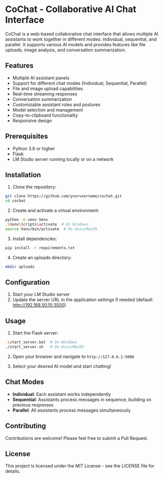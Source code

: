 # CoChat - Collaborative AI Chat Interface

CoChat is a web-based collaborative chat interface that allows multiple AI assistants to work together in different modes: individual, sequential, and parallel. It supports various AI models and provides features like file uploads, image analysis, and conversation summarization.

## Features

- Multiple AI assistant panels
- Support for different chat modes (Individual, Sequential, Parallel)
- File and image upload capabilities
- Real-time streaming responses
- Conversation summarization
- Customizable assistant roles and postures
- Model selection and management
- Copy-to-clipboard functionality
- Responsive design

## Prerequisites

- Python 3.8 or higher
- Flask
- LM Studio server running locally or on a network

## Installation

1. Clone the repository:
```bash
git clone https://github.com/yourusername/cochat.git
cd cochat
```

2. Create and activate a virtual environment:
```bash
python -m venv Venv
.\Venv\Scripts\activate  # On Windows
source Venv/bin/activate  # On Unix/MacOS
```

3. Install dependencies:
```bash
pip install -r requirements.txt
```

4. Create an uploads directory:
```bash
mkdir uploads
```

## Configuration

1. Start your LM Studio server
2. Update the server URL in the application settings if needed (default: http://192.168.50.10:3500)

## Usage

1. Start the Flask server:
```bash
.\start_server.bat  # On Windows
./start_server.sh   # On Unix/MacOS
```

2. Open your browser and navigate to `http://127.0.0.1:5000`

3. Select your desired AI model and start chatting!

## Chat Modes

- **Individual**: Each assistant works independently
- **Sequential**: Assistants process messages in sequence, building on previous responses
- **Parallel**: All assistants process messages simultaneously

## Contributing

Contributions are welcome! Please feel free to submit a Pull Request.

## License

This project is licensed under the MIT License - see the LICENSE file for details.
